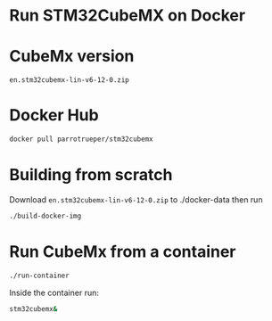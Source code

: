 # Run STM32CubeMX on Docker


# CubeMx version

`en.stm32cubemx-lin-v6-12-0.zip`

# Docker Hub

```bash
docker pull parrotrueper/stm32cubemx
```

# Building from scratch

Download `en.stm32cubemx-lin-v6-12-0.zip` to ./docker-data then run

```bash
./build-docker-img
```

# Run CubeMx from a container

```bash
./run-container
```

Inside the container run:

```bash
stm32cubemx&
```

